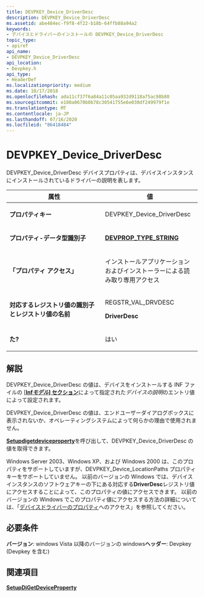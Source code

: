 ```yaml
---
title: DEVPKEY_Device_DriverDesc
description: DEVPKEY_Device_DriverDesc
ms.assetid: abe484ec-f9f8-4f22-b18b-64ffb88a94a2
keywords:
- デバイスとドライバーのインストールの DEVPKEY_Device_DriverDesc
topic_type:
- apiref
api_name:
- DEVPKEY_Device_DriverDesc
api_location:
- Devpkey.h
api_type:
- HeaderDef
ms.localizationpriority: medium
ms.date: 10/17/2018
ms.openlocfilehash: ada11cf37f6a84a11c05aa932d9118a75ac98b80
ms.sourcegitcommit: e180a0670b0b78c30541755e6e030df249979f1e
ms.translationtype: MT
ms.contentlocale: ja-JP
ms.lasthandoff: 07/16/2020
ms.locfileid: "86418484"
---
```

# <a name="devpkey_device_driverdesc"></a>DEVPKEY_Device_DriverDesc


DEVPKEY_Device_DriverDesc デバイスプロパティは、デバイスインスタンスにインストールされているドライバーの説明を表します。

<table>
<colgroup>
<col width="50%" />
<col width="50%" />
</colgroup>
<thead>
<tr>
<th>属性</th>
<th>値</th>
</tr>
</thead>
<tbody>
<tr class="odd">
<td align="left"><p><strong>プロパティキー</strong></p></td>
<td align="left"><p>DEVPKEY_Device_DriverDesc</p></td>
</tr>
<tr class="even">
<td align="left"><p><strong>プロパティ-データ型識別子</strong></p></td>
<td align="left"><p><a href="devprop-type-string.md" data-raw-source="[&lt;strong&gt;DEVPROP_TYPE_STRING&lt;/strong&gt;](devprop-type-string.md)"><strong>DEVPROP_TYPE_STRING</strong></a></p></td>
</tr>
<tr class="odd">
<td align="left"><p><strong>「プロパティ アクセス」</strong></p></td>
<td align="left"><p>インストールアプリケーションおよびインストーラーによる読み取り専用アクセス</p></td>
</tr>
<tr class="even">
<td align="left"><p><strong>対応するレジストリ値の識別子とレジストリ値の名前</strong></p></td>
<td align="left"><p>REGSTR_VAL_DRVDESC</p>
<p><strong>DriverDesc</strong></p></td>
</tr>
<tr class="odd">
<td align="left"><p><strong>た?</strong></p></td>
<td align="left"><p>はい</p></td>
</tr>
</tbody>
</table>

 

<a name="remarks"></a>解説
-------

DEVPKEY_Device_DriverDesc の値は、デバイスをインストールする INF ファイルの [ [**Inf*モデル*] セクション**](https://docs.microsoft.com/windows-hardware/drivers/install/inf-models-section)によって指定された*デバイスの説明*のエントリ値によって設定されます。

DEVPKEY_Device_DriverDesc の値は、エンドユーザーダイアログボックスに表示されないか、オペレーティングシステムによって何らかの理由で使用されません。

[**Setupdigetdeviceproperty**](https://docs.microsoft.com/windows/desktop/api/setupapi/nf-setupapi-setupdigetdevicepropertyw)を呼び出して、DEVPKEY_Device_DriverDesc の値を取得できます。

Windows Server 2003、Windows XP、および Windows 2000 は、このプロパティをサポートしていますが、DEVPKEY_Device_LocationPaths プロパティキーをサポートしていません。 以前のバージョンの Windows では、デバイスインスタンスのソフトウェアキーの下にある対応する**DriverDesc**レジストリ値にアクセスすることによって、このプロパティの値にアクセスできます。 以前のバージョンの Windows でこのプロパティ値にアクセスする方法の詳細については、「[デバイスドライバーのプロパティ](https://docs.microsoft.com/windows-hardware/drivers/install/accessing-device-driver-properties)へのアクセス」を参照してください。

<a name="requirements"></a>必要条件
------------

**バージョン**: windows Vista 以降のバージョンの windows**ヘッダー**: Devpkey (Devpkey を含む)


## <a name="see-also"></a>関連項目


[**SetupDiGetDeviceProperty**](https://docs.microsoft.com/windows/desktop/api/setupapi/nf-setupapi-setupdigetdevicepropertyw)

 

 







